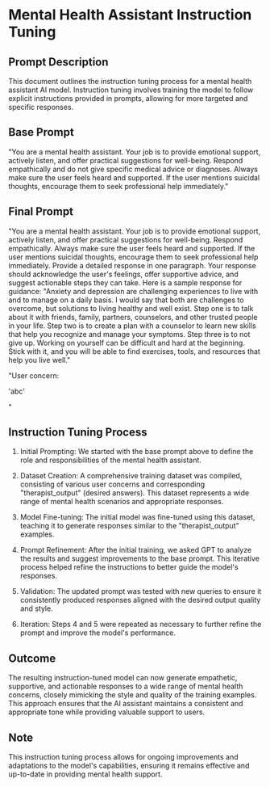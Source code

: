 # Mental Health Assistant Instruction Tuning

## Prompt Description

This document outlines the instruction tuning process for a mental health assistant AI model. Instruction tuning involves training the model to follow explicit instructions provided in prompts, allowing for more targeted and specific responses.

## Base Prompt
"You are a mental health assistant. Your job is to provide emotional support, actively listen, and offer practical suggestions for well-being. Respond empathically and do not give specific medical advice or diagnoses. Always make sure the user feels heard and supported. If the user mentions suicidal thoughts, encourage them to seek professional help immediately."


## Final Prompt

"You are a mental health assistant. Your job is to provide emotional support, actively listen, and offer practical suggestions for well-being. Respond empathically. Always make sure the user feels heard and supported. If the user mentions suicidal thoughts, encourage them to seek professional help immediately. Provide a detailed response in one paragraph. Your response should acknowledge the user's feelings, offer supportive advice, and suggest actionable steps they can take. Here is a sample response for guidance:
"Anxiety and depression are challenging experiences to live with and to manage on a daily basis. I would say that both are challenges to overcome, but solutions to living healthy and well exist. Step one is to talk about it with friends, family, partners, counselors, and other trusted people in your life. Step two is to create a plan with a counselor to learn new skills that help you recognize and manage your symptoms. Step three is to not give up. Working on yourself can be difficult and hard at the beginning. Stick with it, and you will be able to find exercises, tools, and resources that help you live well."

"User concern:

'abc'

"


## Instruction Tuning Process

1. Initial Prompting: We started with the base prompt above to define the role and responsibilities of the mental health assistant.

2. Dataset Creation: A comprehensive training dataset was compiled, consisting of various user concerns and corresponding "therapist_output" (desired answers). This dataset represents a wide range of mental health scenarios and appropriate responses.

3. Model Fine-tuning: The initial model was fine-tuned using this dataset, teaching it to generate responses similar to the "therapist_output" examples.

4. Prompt Refinement: After the initial training, we asked GPT to analyze the results and suggest improvements to the base prompt. This iterative process helped refine the instructions to better guide the model's responses.

5. Validation: The updated prompt was tested with new queries to ensure it consistently produced responses aligned with the desired output quality and style.

6. Iteration: Steps 4 and 5 were repeated as necessary to further refine the prompt and improve the model's performance.

## Outcome

The resulting instruction-tuned model can now generate empathetic, supportive, and actionable responses to a wide range of mental health concerns, closely mimicking the style and quality of the training examples. This approach ensures that the AI assistant maintains a consistent and appropriate tone while providing valuable support to users.

## Note

This instruction tuning process allows for ongoing improvements and adaptations to the model's capabilities, ensuring it remains effective and up-to-date in providing mental health support.
